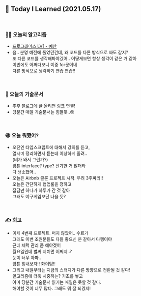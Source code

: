 ## 🚀 Today I Learned (2021.05.17)

<br/>

### **👨‍💻 오늘의 알고리즘**

-   [프로그래머스 LV1 - 예산](https://programmers.co.kr/learn/courses/30/lessons/12982)
-   음.. 분명 예전에 풀었던건데, 왜 코드를 다른 방식으로 짜도 같지?  
    또 다른 코드를 생각해봐야겠어.. 어떻게보면 항상 생각이 같은 거 같아  
    이번에도 어쩌다보니 이중 for문이네  
    다른 방식으로 생각하기 연습 연습!!

<br/>

### **📑 오늘의 기술문서**

-   추후 블로그에 글 올리면 링크 연결!
-   당분간 매일 기술문서는 힘들듯..😢  

<br/>

### **😆 오늘 뭐했어?**

-   오전엔 타입스크립트에 대해서 강의를 듣고,  
    열시미 정리하면서 듣는데 이상하게 졸려..  
    (비가 와서 그런가?)  
    암튼 interface? type? 신기한 거 많더라  
    다 생소했어..
-   오늘은 Airbnb 클론 프로젝트 시작. 무려 3주짜리!!  
    오늘은 간단하게 협업룰을 정하고  
    잡담만 하다가 하루가 간 것 같아  
    그래도 야구게임보단 나을 듯?

<br/>

### **✍️ 회고**

-   이제 4번째 프로젝트. 머지 않았어.. 수료가  
    그래도 이번 조원분들도 다들 좋으신 분 같아서 다행이야  
    근데 체력 관리 좀 해야겠어  
    월요일인데 벌써 지치면 어쩌지..?  
    눈이 너무 아파..  
    암튼 힘내보자!! 화이팅!!
-   그리고 내일부터는 지금의 스터디가 다른 방향으로 전환될 것 같다!  
    알고리즘에 더욱 치중하는? 기초를 쌓고  
    아마 당분간 기술문서 읽기는 매일은 못할 것 같다.  
    해야할 것이 너무 많다. 그래도 뭐 잘 되겠지!